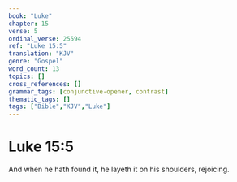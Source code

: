 ```yaml
---
book: "Luke"
chapter: 15
verse: 5
ordinal_verse: 25594
ref: "Luke 15:5"
translation: "KJV"
genre: "Gospel"
word_count: 13
topics: []
cross_references: []
grammar_tags: [conjunctive-opener, contrast]
thematic_tags: []
tags: ["Bible","KJV","Luke"]
---
```


# Luke 15:5

And when he hath found it, he layeth it on his shoulders, rejoicing.
